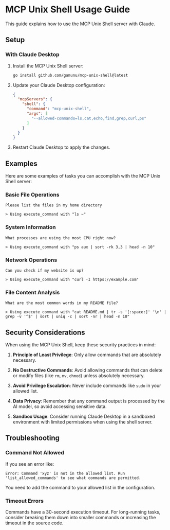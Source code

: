 # MCP Unix Shell Usage Guide

This guide explains how to use the MCP Unix Shell server with Claude.

## Setup

### With Claude Desktop

1. Install the MCP Unix Shell server:
   ```bash
   go install github.com/gamunu/mcp-unix-shell@latest
   ```

2. Update your Claude Desktop configuration:
   ```json
   {
     "mcpServers": {
       "shell": {
         "command": "mcp-unix-shell",
         "args": [
           "--allowed-commands=ls,cat,echo,find,grep,curl,ps"
         ]
       }
     }
   }
   ```

3. Restart Claude Desktop to apply the changes.

## Examples

Here are some examples of tasks you can accomplish with the MCP Unix Shell server:

### Basic File Operations

```
Please list the files in my home directory

> Using execute_command with "ls ~"
```

### System Information

```
What processes are using the most CPU right now?

> Using execute_command with "ps aux | sort -rk 3,3 | head -n 10"
```

### Network Operations

```
Can you check if my website is up?

> Using execute_command with "curl -I https://example.com"
```

### File Content Analysis

```
What are the most common words in my README file?

> Using execute_command with "cat README.md | tr -s '[:space:]' '\n' | grep -v '^$' | sort | uniq -c | sort -nr | head -n 10"
```

## Security Considerations

When using the MCP Unix Shell, keep these security practices in mind:

1. **Principle of Least Privilege**: Only allow commands that are absolutely necessary.

2. **No Destructive Commands**: Avoid allowing commands that can delete or modify files (like `rm`, `mv`, `chmod`) unless absolutely necessary.

3. **Avoid Privilege Escalation**: Never include commands like `sudo` in your allowed list.

4. **Data Privacy**: Remember that any command output is processed by the AI model, so avoid accessing sensitive data.

5. **Sandbox Usage**: Consider running Claude Desktop in a sandboxed environment with limited permissions when using the shell server.

## Troubleshooting

### Command Not Allowed

If you see an error like:
```
Error: Command 'xyz' is not in the allowed list. Run 'list_allowed_commands' to see what commands are permitted.
```

You need to add the command to your allowed list in the configuration.

### Timeout Errors

Commands have a 30-second execution timeout. For long-running tasks, consider breaking them down into smaller commands or increasing the timeout in the source code.
